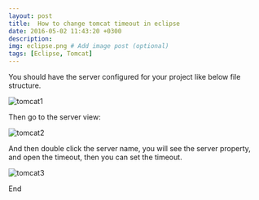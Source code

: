```yaml
---
layout: post
title:  How to change tomcat timeout in eclipse
date: 2016-05-02 11:43:20 +0300
description: 
img: eclipse.png # Add image post (optional)
tags: [Eclipse, Tomcat]
---
```


You should have the server configured for your project like below file structure.

![tomcat1]({{site.baseurl}}/assets/img/tomcat1.png)

Then go to the server view:

![tomcat2]({{site.baseurl}}/assets/img/tomcat2.png)

And then double click the server name, you will see the server property, and open the timeout, then you can set the timeout.

![tomcat3]({{site.baseurl}}/assets/img/tomcat3.png)

End

